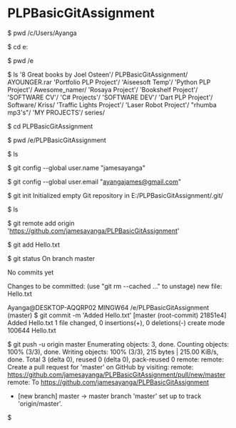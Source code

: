 # PLPBasicGitAssignment

$ pwd
/c/Users/Ayanga

$ cd e:

$ pwd
/e

$ ls
'8 Great books by Joel Osteen'/   PLPBasicGitAssignment/
 AYOUNGER.rar                    'Portfolio PLP Project'/
'Aiseesoft Temp'/                'Python PLP Project'/
 Awesome_namer/                  'Rosaya Project'/
'Bookshelf Project'/             'SOFTWARE CV'/
'C# Projects'/                   'SOFTWARE DEV'/
'Dart PLP Project'/               Software/
 Kriss/                          'Traffic Lights Project'/
'Laser Robot Project'/           "rhumba mp3's"/
'MY PROJECTS'/                    series/

$ cd PLPBasicGitAssignment

$ pwd
/e/PLPBasicGitAssignment

$ ls

$ git config --global user.name "jamesayanga"

$ git config --global user.email "ayangajames@gmail.com"

$ git init
Initialized empty Git repository in E:/PLPBasicGitAssignment/.git/

$ ls

$ git remote add origin 'https://github.com/jamesayanga/PLPBasicGitAssignment'

$ git add Hello.txt

$ git status
On branch master

No commits yet

Changes to be committed:
  (use "git rm --cached <file>..." to unstage)
        new file:   Hello.txt


Ayanga@DESKTOP-AQQRP02 MINGW64 /e/PLPBasicGitAssignment (master)
$ git commit -m 'Added Hello.txt'
[master (root-commit) 21851e4] Added Hello.txt
 1 file changed, 0 insertions(+), 0 deletions(-)
 create mode 100644 Hello.txt


$ git push -u origin master
Enumerating objects: 3, done.
Counting objects: 100% (3/3), done.
Writing objects: 100% (3/3), 215 bytes | 215.00 KiB/s, done.
Total 3 (delta 0), reused 0 (delta 0), pack-reused 0
remote:
remote: Create a pull request for 'master' on GitHub by visiting:
remote:      https://github.com/jamesayanga/PLPBasicGitAssignment/pull/new/master
remote:
To https://github.com/jamesayanga/PLPBasicGitAssignment
 * [new branch]      master -> master
branch 'master' set up to track 'origin/master'.

$


